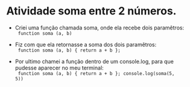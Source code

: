 # Atividade soma entre 2 números.

* Criei uma função chamada soma, onde ela recebe dois paramêtros:  
<code> function soma (a, b) </code>

* Fiz com que ela retornasse a soma dos dois paramêtros:  
    <code> 
        function soma (a, b) {
        return a + b
        };
    </code>

* Por ultimo chamei a função dentro de um console.log, para que pudesse aparecer no meu terminal:  
    <code> 
        function soma (a, b) {
        return a + b
        };
        console.log(soma(5, 5))    
    </code>